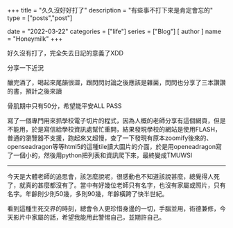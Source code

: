 +++
title = "久久沒好好打了"
description = "有些事不打下來是肯定會忘的"
type = ["posts","post"]

date = "2022-03-22"
categories = ["life"]
series = ["Blog"]
[ author ]
  name = "Honeymilk"
+++

好久沒有打了，完全失去日記的意義了XDD

分享一下近況

釀完酒了，喝起來尾韻很澀，跟閃閃討論之後應該是雜菌，閃閃也分享了三本讚讚的書，預計之後來讀

骨肌期中只有50分，希望能平安ALL PASS

寫了一個專門用來抓學校電子切片的程式，因為人概的老師分享有這個網頁，但是不能用，於是寫信給學校資訊處幫忙重開，結果發現學校的網站是使用FLASH，普通的瀏覽器不支援，跑起來又超慢，查了一下發現有原本zoomify後來的、openseadragon等等html5的這種tile讀大圖片的介面，於是用openeadragon寫了一個小的，然後用python把列表和資訊爬下來，最終變成TMUWSI


---

今天是大體老師的追思會，該怎麼說呢，很感動也不知道該說甚麼，總覺得人死了，就真的甚麼都沒有了。當中有好幾位老師只有名字，也沒有家屬或照片，只有名字。年齡則少則50幾，多則90幾，年齡橫跨了快半世紀。

看到這種生死交界的時刻，總會令人更珍惜身邊的一切，手腦並用，術德兼修，今天影片中家屬的話，希望我能用此警惕自己，並期許自己。